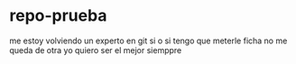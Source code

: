 # repo-prueba

me estoy volviendo un experto en git si o si tengo que meterle ficha no me queda de otra 
yo quiero ser el mejor siemppre
